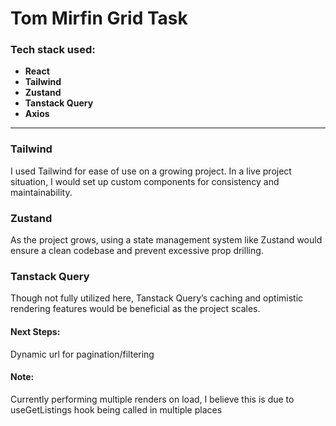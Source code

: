 # Tom Mirfin Grid Task

### Tech stack used:

- **React**
- **Tailwind**
- **Zustand**
- **Tanstack Query**
- **Axios**

---

### Tailwind

I used Tailwind for ease of use on a growing project. In a live project situation, I would set up custom components for consistency and maintainability.

### Zustand

As the project grows, using a state management system like Zustand would ensure a clean codebase and prevent excessive prop drilling.

### Tanstack Query

Though not fully utilized here, Tanstack Query’s caching and optimistic rendering features would be beneficial as the project scales.

#### Next Steps:

Dynamic url for pagination/filtering

#### Note:

Currently performing multiple renders on load, I believe this is due to useGetListings hook being called in multiple places
